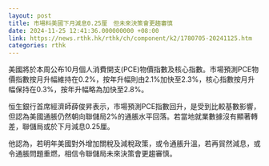 ```yaml
---
layout: post
title: 市場料美國下月減息0.25厘　但未來決策會更趨審慎
date: 2024-11-25 12:41:36.000000000 +08:00
link: https://news.rthk.hk/rthk/ch/component/k2/1780705-20241125.htm
categories: rthk
---
```


美國將於本周公布10月個人消費開支(PCE)物價指數及核心指數。市場預測PCE物價指數按月升幅維持在0.2%，按年升幅則由2.1%加快至2.3%，核心指數按月升幅保持在0.3%，按年升幅略為加快至2.8%。

恒生銀行首席經濟師薛俊昇表示，市場預測PCE指數回升，是受到比較基數影響，但認為美國通脹仍然朝向聯儲局2%的通脹水平回落。若當地就業數據沒有顯著轉差，聯儲局或於下月減息0.25厘。

他認為，若明年美國對外增加關稅及減稅政策，或令通脹升溫，若再貿然減息，或令通脹問題重燃，相信令聯儲局未來決策會更趨審慎。
